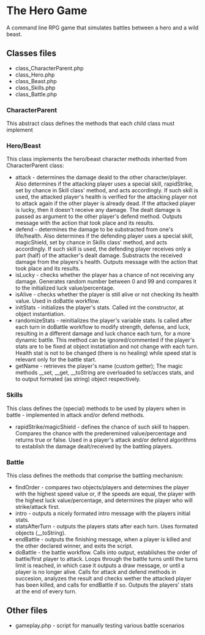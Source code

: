 # The Hero Game

A command line RPG game that simulates battles between a hero and a wild beast.

## Classes files
- class_CharacterParent.php
- class_Hero.php
- class_Beast.php
- class_Skills.php
- class_Battle.php

### CharacterParent
This abstract class defines the methods that each child class must implement

### Hero/Beast
This class implements the hero/beast character methods inherited from CharacterParent class:
- attack - determines the damage deald to the other character/player. Also determines if the attacking player uses a special skill, rapidStrike, set by chance in Skill class' method, and acts accordingly. If such skill is used, the attacked player's health is verified for the attacking player not to attack again if the other player is already dead. If the attacked player is lucky, then it doesn't receive any damage. The dealt damage is passed as argument to the other player's defend method. Outputs message with the action that took place and its results.
- defend - determines the damage to be substracted from one's life/health. Also determines if the defending player uses a special skill, magicShield, set by chance in Skills class' method, and acts accordingly. If such skill is used, the defending player receives only a part (half) of the attacker's dealt damage. Substracts the received damage from the players's health. Outputs message with the action that took place and its results.
- isLucky - checks whether the player has a chance of not receiving any damage. Generates random number between 0 and 99 and compares it to the initialized luck value/percentage.
- isAlive - checks whether the player is still alive or not checking its health value. Used in doBattle workflow.
- initStats - initializes the player's stats. Called int the constructor, at object instantiation.
- randomizeStats - reinitializes the player's variable stats. Is called after each turn in doBattle workflow to modify strength, defense, and luck, resulting in a different damage and luck chance each turn, for a more dynamic battle. This method can be ignored/commented if the player's stats are to be fixed at object instatiation and not change with each turn. Health stat is not to be changed (there is no healing) while speed stat is relevant only for the battle start.
- getName - retrieves the player's name (custom getter);
The magic methods __set, __get, __toString are overloaded to set/acces stats, and to output formated (as string) object respectively.

### Skills
This class defines the (special) methods to be used by players when in battle - implemented in attack and/or defend methods.
- rapidStrike/magicShield - defines the chance of such skill to happen. Compares the chance with the prederemined value/percentage and returns true or false. Used in a player's attack and/or defend algorithms to establish the damage dealt/received by the battling players.

### Battle
This class defines the methods that comprise the battling mechanism:
- findOrder - compares two objects/players and determines the player with the highest speed value or, if the speeds are equal, the player with the highest luck value/percentage, and determines the player who will strike/attack first.
- intro - outputs a nicely formated intro message with the players initial stats.
- statsAfterTurn - outputs the players stats after each turn. Uses formated objects (__toString).
- endBattle - outputs the finishing message, when a player is killed and the other declared winner, and exits the script.
- doBattle - the battle workflow. Calls into output, establishes the order of battle/first player to attack. Loops through the battle turns until the turns limit is reached, in which case it outputs a draw message, or until a player is no longer alive. Calls for attack and defend methods in succesion, analyzes the result and checks wether the attacked player has been killed, and calls for endBattle if so. Outputs the players' stats at the end of every turn. 

## Other files
- gameplay.php - script for manually testing various battle scenarios
